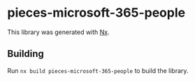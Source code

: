 # pieces-microsoft-365-people

This library was generated with [Nx](https://nx.dev).

## Building

Run `nx build pieces-microsoft-365-people` to build the library.
